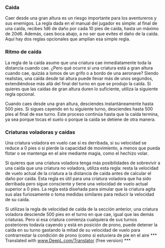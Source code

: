 ### Caida
Caer desde una gran altura es un riesgo importante para los aventureros y sus enemigos. La regla dada en el manual del jugador es simple: al final de una caída, recibes 1d6 de daño por cada 10 pies de caída, hasta un máximo de 20d6. Además, caes boca abajo, a no ser que evites el daño de la caída. Aquí hay dos reglas opcionales que amplían esa simple regla.

### Ritmo de caída
La regla de la caída asume que una criatura cae inmediatamente toda la distancia cuando cae. ¿Pero qué ocurre si una criatura está a gran altura cuando cae, quizás a lomos de un grifo o a bordo de una aeronave? Siendo realistas, una caída desde tal altura puede llevar más de unos segundos, extendiéndose más allá del final del turno en que se produjo la caída. Si quieres que las caídas de gran altura duren lo suficiente, utiliza la siguiente regla opcional.

Cuando caes desde una gran altura, desciendes instantáneamente hasta 500 pies. Si sigues cayendo en tu siguiente turno, desciendes hasta 500 pies al final de ese turno. Este proceso continúa hasta que la caída termina, ya sea porque tocas el suelo o porque la caída se detiene de otra manera.

### Criaturas voladoras y caídas

Una criatura voladora en vuelo cae si es derribada, si su velocidad se reduce a 0 pies o si pierde la capacidad de movimiento, a menos que pueda flotar o se mantenga en el aire mediante magia, como el hechizo volar.

Si quieres que una criatura voladora tenga más posibilidades de sobrevivir a una caída que una criatura no voladora, utiliza esta regla: resta la velocidad de vuelo actual de la criatura a la distancia de caída antes de calcular el daño por caída. Esta regla es útil para una criatura voladora que ha sido derribada pero sigue consciente y tiene una velocidad de vuelo actual superior a 0 pies. La regla está diseñada para simular que la criatura agita sus alas furiosamente o toma medidas similares para reducir la velocidad de su caída.

Si utilizas la regla de velocidad de caída de la sección anterior, una criatura voladora desciende 500 pies en el turno en que cae, igual que las demás criaturas. Pero si esa criatura comienza cualquiera de sus turnos posteriores todavía cayendo y está en posición de prono, puede detener la caída en su turno gastando la mitad de su velocidad de vuelo para contrarrestar la condición de prono (como si estuviera de pie en el aire
*** Translated with www.DeepL.com/Translator (free version) ***

